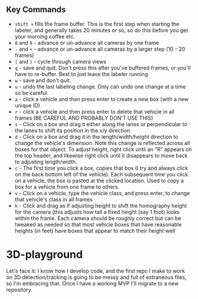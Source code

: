 ## Key Commands
- `shift +` fills the frame buffer. This is the first step when starting the labeler, and generally takes 20 minutes or so, so do this before you get your morning coffee etc.
- `8` and `9` - advance or un-advance all cameras by one frame
- `-` and `+` - advance or un-advance all cameras by a larger step (10 - 20 frames)
- `[` and `]` - cycle through camera views
- `q` - save and quit. Don't press this after you've buffered frames, or you'll have to re-buffer. Best to just leave the labeler running
- `w` - save and don't quit.
- `u` - undo the last labeling change. Only can undo one change at a time so be careful
- `a` - click a vehicle and then press enter to create a new box (with a new unique ID)
- `r` - click a vehicle and then press enter to delete that vehicle in all frames (BE CAREFUL AND PROBABLY DON'T USE THIS)
- `s` - Click on a box and drag it either along the lanes or perpendicular to the lanes to shift its position in the x/y direction
- `d` - Click on a box and drag it in the length/width/height direction to change the vehicle's dimension. Note this change is reflected across all boxes for that object. To adjust height, right click until an "R" appears on the top header, and likewise right click until it disappears to move back to adjusting length/width.
- `c` - The first time you click a box, copies that box (I try and always click on the back bottom left of the vehicle). Each subsequent time you click on a vehicle, the box is pasted at the clicked location. Used to copy a box for a vehicle from one frame to others.
- `v` - Click on a vehicle, type the vehicle class, and press enter, to change that vehicle's class in all frames
- `h` - Click and drag as if adjusting height to shift the homography height for the camera (this adjusts how tall a fixed height (say 1 foot) looks within the frame. Each camera should be roughly correct but can be tweaked as needed so that most vehicle boxes that have reasonable heights (in feet) have boxes that appear to match their height well



# 3D-playground
Let's face it: I know how I develop code, and the first repo I make to work on 3D detection/tracking is going to be messy and full of extraneous files, so I'm embracing that. Once I have a working MVP I'll migrate to a new repository.
